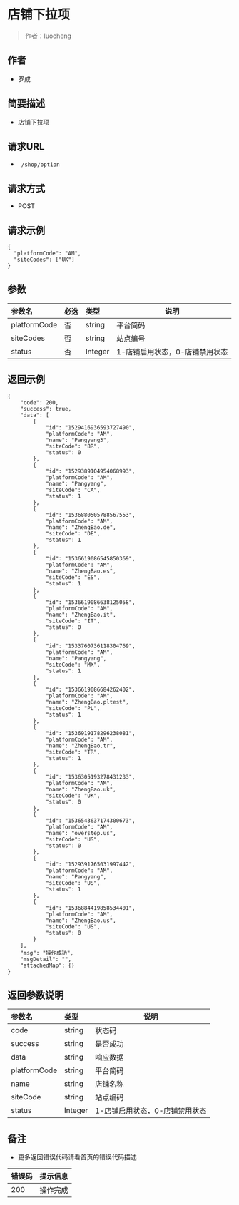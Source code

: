 # 店铺下拉项

> 作者：luocheng

## 作者

- 罗成
    
## 简要描述

- 店铺下拉项

## 请求URL
- ` /shop/option`
  

## 请求方式
- POST 

## 请求示例
```
{
  "platformCode": "AM",
  "siteCodes": ["UK"]
}
```
## 参数

|参数名|必选|类型|说明|
|:----    |:---|:----- |-----   |
|platformCode |否  |string | 平台简码   |
|siteCodes |否  |string | 站点编号   |
|status |否  |Integer | 1-店铺启用状态，0-店铺禁用状态   |


## 返回示例 

``` 
{
    "code": 200,
    "success": true,
    "data": [
        {
            "id": "1529416936593727490",
            "platformCode": "AM",
            "name": "Pangyang3",
            "siteCode": "BR",
            "status": 0
        },
        {
            "id": "1529389104954068993",
            "platformCode": "AM",
            "name": "Pangyang",
            "siteCode": "CA",
            "status": 1
        },
        {
            "id": "1536880505788567553",
            "platformCode": "AM",
            "name": "ZhengBao.de",
            "siteCode": "DE",
            "status": 1
        },
        {
            "id": "1536619086545850369",
            "platformCode": "AM",
            "name": "ZhengBao.es",
            "siteCode": "ES",
            "status": 1
        },
        {
            "id": "1536619086638125058",
            "platformCode": "AM",
            "name": "ZhengBao.it",
            "siteCode": "IT",
            "status": 0
        },
        {
            "id": "1533760736118304769",
            "platformCode": "AM",
            "name": "Pangyang",
            "siteCode": "MX",
            "status": 1
        },
        {
            "id": "1536619086684262402",
            "platformCode": "AM",
            "name": "ZhengBao.pltest",
            "siteCode": "PL",
            "status": 1
        },
        {
            "id": "1536919178296238081",
            "platformCode": "AM",
            "name": "ZhengBao.tr",
            "siteCode": "TR",
            "status": 1
        },
        {
            "id": "1536305193278431233",
            "platformCode": "AM",
            "name": "ZhengBao.uk",
            "siteCode": "UK",
            "status": 0
        },
        {
            "id": "1536543637174300673",
            "platformCode": "AM",
            "name": "overstep.us",
            "siteCode": "US",
            "status": 0
        },
        {
            "id": "1529391765031997442",
            "platformCode": "AM",
            "name": "Pangyang",
            "siteCode": "US",
            "status": 1
        },
        {
            "id": "1536884419858534401",
            "platformCode": "AM",
            "name": "ZhengBao.us",
            "siteCode": "US",
            "status": 0
        }
    ],
    "msg": "操作成功",
    "msgDetail": "",
    "attachedMap": {}
}
```


## 返回参数说明

|参数名|类型|说明|
|:-----  |:-----|-----                           |
|code | string   | 状态码 |
|success | string   | 是否成功 |
|data | string   | 响应数据 |
|platformCode | string   | 平台简码 |
|name | string   | 店铺名称 |
|siteCode | string   | 站点编码 |
|status   |Integer | 1-店铺启用状态，0-店铺禁用状态   |


## 备注 

- 更多返回错误代码请看首页的错误代码描述

|错误码|提示信息|
|:----    |:---|
|200 |操作完成  |